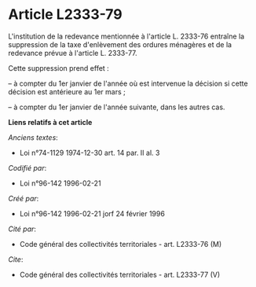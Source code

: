 # Article L2333-79

L'institution de la redevance mentionnée à l'article L. 2333-76 entraîne la suppression de la taxe d'enlèvement des ordures
ménagères et de la redevance prévue à l'article L. 2333-77.

Cette suppression prend effet :

– à compter du 1er janvier de l'année où est intervenue la décision si cette décision est antérieure au 1er mars ;

– à compter du 1er janvier de l'année suivante, dans les autres cas.

**Liens relatifs à cet article**

_Anciens textes_:

  - Loi n°74-1129 1974-12-30 art. 14 par. II al. 3

_Codifié par_:

  - Loi n°96-142 1996-02-21

_Créé par_:

  - Loi n°96-142 1996-02-21 jorf 24 février 1996

_Cité par_:

  - Code général des collectivités territoriales - art. L2333-76 (M)

_Cite_:

  - Code général des collectivités territoriales - art. L2333-77 (V)

